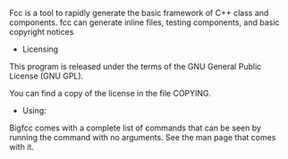 Fcc is a tool to rapidly generate the basic framework of C++ class and
components. fcc can generate inline files, testing components, and basic
copyright notices

* Licensing

This program is released under the terms of the GNU General Public
License (GNU GPL).  

You can find a copy of the license in the file COPYING.

* Using:

Bigfcc comes with a complete list of commands that can be seen by
running the command with no arguments.  See the man page that comes
with it.
